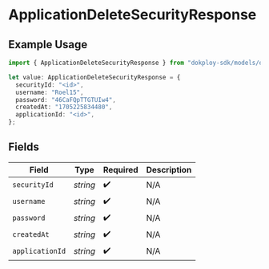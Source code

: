 # ApplicationDeleteSecurityResponse

## Example Usage

```typescript
import { ApplicationDeleteSecurityResponse } from "dokploy-sdk/models/operations";

let value: ApplicationDeleteSecurityResponse = {
  securityId: "<id>",
  username: "Roel15",
  password: "46CaFQpTTGTUIw4",
  createdAt: "1705225834480",
  applicationId: "<id>",
};
```

## Fields

| Field              | Type               | Required           | Description        |
| ------------------ | ------------------ | ------------------ | ------------------ |
| `securityId`       | *string*           | :heavy_check_mark: | N/A                |
| `username`         | *string*           | :heavy_check_mark: | N/A                |
| `password`         | *string*           | :heavy_check_mark: | N/A                |
| `createdAt`        | *string*           | :heavy_check_mark: | N/A                |
| `applicationId`    | *string*           | :heavy_check_mark: | N/A                |